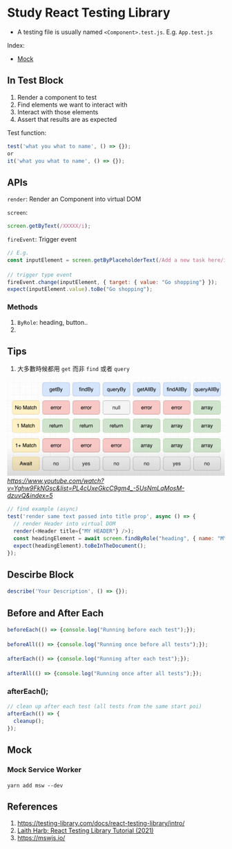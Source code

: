 # Study React Testing Library

- A testing file is usually named `<Component>.test.js`. E.g. `App.test.js`

Index:

- [Mock](#mock)

## In Test Block

1. Render a component to test
2. Find elements we want to interact with
3. Interact with those elements
4. Assert that results are as expected

Test function:

```javascript
test('what you what to name', () => {});
or
it('what you what to name', () => {});
```

## APIs

`render`: Render an Component into virtual DOM

`screen`: 

```javascript
screen.getByText(/XXXXX/i);
```

`fireEvent`: Trigger event

```javascript
// E.g.
const inputElement = screen.getByPlaceholderText(/Add a new task here/i);

// trigger type event
fireEvent.change(inputElement, { target: { value: "Go shopping"} });
expect(inputElement.value).toBe("Go shopping");
```

### Methods

1. `ByRole`: heading, button..
2.  

## Tips

1. 大多數時候都用 `get` 而非 `find` 或者 `query`

![Get vs. Find vs. Query](./images/GetFindQuery.png)
*https://www.youtube.com/watch?v=Yghw9FkNGsc&list=PL4cUxeGkcC9gm4_-5UsNmLqMosM-dzuvQ&index=5*

```javascript
// find example (async)
test('render same text passed into title prop', async () => {
  // render Header into virtual DOM
  render(<Header title={"MY HEADER"} />);
  const headingElement = await screen.findByRole("heading", { name: "MY HEADER"});
  expect(headingElement).toBeInTheDocument();
});
```

## Descirbe Block

```javascript
describe('Your Description', () => {});
```

## Before and After Each

```javascript
beforeEach(() => {console.log("Running before each test");});

beforeAll(() => {console.log("Running once before all tests");});

afterEach(() => {console.log("Running after each test");});

afterAll(() => {console.log("Running once after all tests");});
```

### afterEach();

```javascript
// clean up after each test (all tests from the same start poi)
afterEach(() => {
  cleanup();
});
```
## Mock

### Mock Service Worker

`yarn add msw --dev`

## References

1. https://testing-library.com/docs/react-testing-library/intro/
2. [Laith Harb; React Testing Library Tutorial (2021)](https://www.youtube.com/playlist?list=PL4cUxeGkcC9gm4_-5UsNmLqMosM-dzuvQ)
3. https://mswjs.io/

